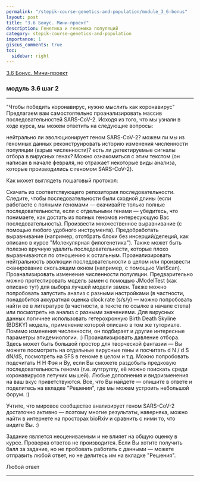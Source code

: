 ```yaml
---
permalink: "/stepik-course-genetics-and-population/module_3_6-bonus"
layout: post
title: "3.6 Бонус. Мини-проект"
description: Генетика и геномика популяций
category: stepik-course-genetics-and-population
importance: 1
giscus_comments: true
toc:
  sidebar: right
---
```


[3.6 Бонус. Мини-проект](https://stepik.org/lesson/321680/step/1?unit=304660)


### модуль 3.6 шаг 2

---


"Чтобы победить коронавирус, нужно мыслить как коронавирус"
Предлагаем вам самостоятельно проанализировать массив последовательностей SARS-CoV-2. Исходя из того, что мы узнали в ходе курса, мы можем ответить на следующие вопросы:

нейтрально ли эволюционирует геном SARS-CoV-2?
можем ли мы из геномных данных реконструировать историю изменения численности популяции (взрыв численности)?
есть ли детектируемые сигналы отбора в вирусных генах?
Можно ознакомиться с этим текстом (он написан в начале февраля, но отражает некоторые виды анализа, которые производились с геномом SARS-CoV-2).

Как может выглядеть пошаговый протокол:

Скачать из соответствующего репозитория последовательности. Следите, чтобы последовательности были сходной длины (если работаете с полными геномами — скачивайте только полные последовательности, если с отдельными генами — убедитесь, что понимаете, как достать из полных геномов интересующую Вас последовательность).
Произвести множественное выравнивание (с помощью любого удобного инструмента).
Предобработать выравнивание (например, ототбрать блоки без инсерций/делеций, как описано в курсе "Молекулярная филогенетика"). Также может быть полезно вручную удалить последовательности, которые плохо выравниваются по отношению к остальным.
Проанализировать нейтральность эволюции последовательности в целом или произвести сканирование скользящим окном (например, с помощью VariScan).
Проанализировать изменение численности популяции. Предварительно можно протестировать модель замен с помощью JModelTest (как описано тут) для выбора лучшей модели замен. Также можно попробовать запустить анализ с разными настройками (в частности, понадобится аккуратная оценка clock rate (s/s/y) — можно попробовать найти ее в литературе (в частности, в тексте по ссылке в начале степа) или посмотреть на анализ с разными значениями. Для вирусных данных логичнее использовать гетерохронную Birth Death Skyline (BDSKY) модель, применение которой описано в том же туториале. Помимо изменения численности, он подбирает и другие интересные параметры эпидемиологии. :)
Проанализировать давление отбора. Здесь может быть большой простор для творческой фантазии — Вы можете посмотреть на отдельные вирусные гены и посчитать
d
N
/
d
S
dN/dS, посмотреть на SFS в геноме в целом и т.д. Можно попробовать подсчитать
H
H Фэя и Ву, если Вы сможете раздобыть предковую последовательность генома (т.е. аутгруппу, её можно поискать среди коронавирусов летучих мышей).
Любые дополнения и видоизменения на ваш вкус приветствуются. Все, что Вы найдете — опишите в ответе и поделитесь на вкладке "Решения", где мы можем устроить небольшой форум. :)

Учтите, что мировое сообщество анализирует геном SARS-CoV-2 достаточно активно — поэтому многие результаты, наверняка, можно найти в интернете на просторах bioRxiv и сравнить с ними то, что видите Вы. :)

Задание является неоцениваемым и не влияет на общую оценку в курсе. Проверка ответов не производится. Если Вы хотите получить балл за задание, но не пробовать работать с данными — можете отправить любой ответ, но не делитесь им на вкладке "Решения".

Любой ответ

---
